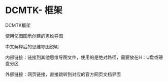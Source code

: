 # DCMTK- 框架

DCMTK框架

使用亿图图示创建的思维导图

中文解释后的思维导图说明

内部链接：链接到其他思维导图文件，使用的是绝对路径，需要放在H：U盘或硬盘分区

外部链接：网页链接，直接跳转到对应的官方网页文档界面
